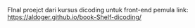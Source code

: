 FInal proejct dari kursus dicoding untuk front-end pemula
link: https://aldoger.github.io/book-Shelf-dicoding/
